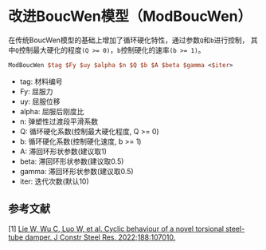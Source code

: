 # 改进BoucWen模型（ModBoucWen）
在传统BoucWen模型的基础上增加了循环硬化特性，通过参数`Q`和`b`进行控制，
其中`Q`控制最大硬化的程度`(Q >= 0)`，`b`控制硬化的速率`(b >= 1)`。
```tcl
ModBoucWen $tag $Fy $uy $alpha $n $Q $b $A $beta $gamma <$iter>
```
* tag: 材料编号  
* Fy: 屈服力  
* uy: 屈服位移  
* alpha: 屈服后刚度比  
* n: 弹塑性过渡段平滑系数  
* Q: 循环硬化系数(控制最大硬化程度, Q >= 0)  
* b: 循环硬化系数(控制硬化速度, b >= 1)  
* A: 滞回环形状参数(建议取1)  
* beta: 滞回环形状参数(建议取0.5)  
* gamma: 滞回环形状参数(建议取0.5)  
* iter: 迭代次数(默认10)  

## 参考文献
[1] [Lie W, Wu C, Luo W, et al. Cyclic behaviour of a novel torsional steel-tube damper. J Constr Steel Res. 2022;188:107010.](https://doi.org/10.1016/j.jcsr.2021.107010)
